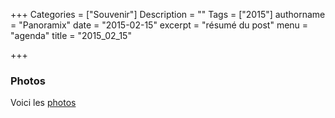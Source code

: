 +++
Categories = ["Souvenir"]
Description = ""
Tags = ["2015"]
authorname = "Panoramix"
date = "2015-02-15"
excerpt = "résumé du post"
menu = "agenda"
title = "2015_02_15"

+++

### Photos

Voici les [photos](https://www.dropbox.com/sh/wa7gmcy3lvqluxv/AACDgcaEzBTy0gXA6Eb9IWgEa?dl=0)
